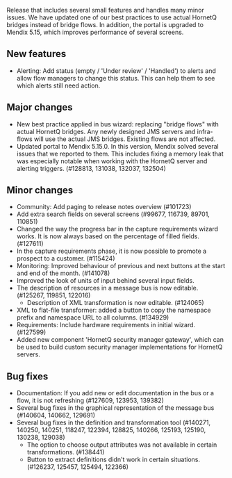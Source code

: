 Release that includes several small features and handles many minor issues. We have updated one of our best practices to use actual HornetQ bridges instead of bridge flows. In addition, the portal is upgraded to Mendix 5.15, which improves performance of several screens.
## New features
- Alerting: Add status (empty / 'Under review' / 'Handled') to alerts and allow flow managers to change this status. This can help them to see which alerts still need action.
## Major changes
- New best practice applied in bus wizard: replacing "bridge flows" with actual HornetQ bridges. Any newly designed JMS servers and infra-flows will use the actual JMS bridges. Existing flows are not affected.
- Updated portal to Mendix 5.15.0. In this version, Mendix solved several issues that we reported to them. This includes fixing a memory leak that was especially notable when working with the HornetQ server and alerting triggers. (#128813, 131038, 132037, 132504)
## Minor changes
- Community: Add paging to release notes overview (#101723)
- Add extra search fields on several screens (#99677, 116739, 89701, 110851)
- Changed the way the progress bar in the capture requirements wizard works. It is now always based on the percentage of filled fields. (#127611)
- In the capture requirements phase, it is now possible to promote a prospect to a customer. (#115424)
- Monitoring: Improved behaviour of previous and next buttons at the start and end of the month. (#141078)
- Improved the look of units of input behind several input fields.
- The description of resources in a message bus is now editable. (#125267, 119851, 122016)
  - Description of XML transformation is now editable. (#124065)
- XML to flat-file transformer: added a button to copy the namespace prefix and namespace URL to all columns. (#134929)
- Requirements: Include hardware requirements in initial wizard. (#127599)
- Added new component 'HornetQ security manager gateway', which can be used to build custom security manager implementations for HornetQ servers.
## Bug fixes
- Documentation: If you add new or edit documentation in the bus or a flow, it is not refreshing (#127609, 123953, 139382)
- Several bug fixes in the graphical representation of the message bus (#140604, 140662, 129691)
- Several bug fixes in the definition and transformation tool (#140271, 140250, 140251, 118247, 122394, 128825, 140266, 125193, 125190, 130238, 129038)
  - The option to choose output attributes was not available in certain transformations. (#138441)
  - Button to extract definitions didn't work in certain situations. (#126237, 125457, 125494, 122366)
